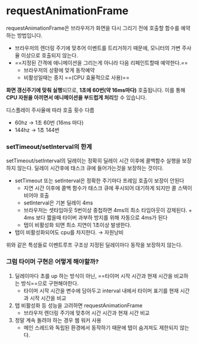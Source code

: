 # requestAnimationFrame
requestAnimationFrame은 브라우저가 화면을 다시 그리기 전에 호출할 함수를 예약하는 방법입니다.

- 브라우저의 렌더링 주기에 맞추어 이벤트를 트리거하기 때문에, 모니터의 가변 주사율 이상으로 호출되지 않는다.
- ==지정된 간격에 애니메이션을 그리는게 아니라 다음 리페인트할때 예약한다.==
	- 브라우저의 상황에 맞게 동작예약
	- 비활성일때는 중지 ==(CPU 효율적으로 사용)==

**화면 갱신주기에 맞춰 실행**되므로, **1초에 60번(약 16ms마다)** 호출됩니다. 이를 통해 **CPU 자원을 아끼면서 애니메이션을 부드럽게 처리**할 수 있습니다.

디스플레이 주사율에 따라 호출 횟수 다름
- 60hz -> 1초 60번 (16ms 마다)
- 144hz -> 1초 144번




### setTimeout/setInterval의 한계
setTimeout/setInterval의 딜레이는 정확히 딜레이 시간 이후에 콜백함수 실행을 보장하지 않는다. 딜레이 시간후에 태스크 큐에 들어가는것을 보장하는 것이다.

- setTimeout 또는 setInterval은 정확한 주기마다 프레임 호출이 보장이 안된다
    - 지연 시간 이후에 콜백 함수가 태스크 큐에 푸시되어 대기하게 되지만 콜 스택이 비어야 호출
    - setInterval은 기본 딜레이 4ms
    - 브라우저는 셋타임아웃 5번이상 중첩하면 4ms의 최소 타임아웃이 강제된다. + 4ms 보다 짧을때 타이버 과부하 방지를 위해 자동으로 4ms가 된다
    - 탭이 비활성화 되면 최소 지연이 1초이상 발생한다.
- 탭이 비활성화되어도 cpu를 차지한다. → 자원낭비

위와 같은 특성들로 이벤트루프 구조상 지정된 딜레이마다 동작을 보장하지 않는다.

### 그럼 타이머 구현은 어떻게 해야할까?

1. 딜레이마다 초를 up 하는 방식이 아닌, ==타이머 시작 시간과 현재 시간을 비교하는 방식==으로 구현해야한다.
	- 타이머 시작 시간을 변수에 담아두고 interval 내에서 타이머 표기를 현재 시간과 시작 시간을 비교
2. 탭 비활성화 등 성능을 고려하면 requestAnimationFrame
	- 브라우저 렌더링 주기에 맞추어 시간 시간과 현재 시간 비교
3. 정말 계속 돌려야 하는 경우 웹 워커 사용
	- 메인 스레드와 독립된 환경에서 동작하기 때문에 탭이 숨겨져도 제한되지 않는다.